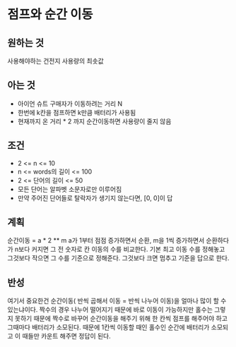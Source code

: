 # 점프와 순간 이동

## 원하는 것

사용해야하는 건전지 사용량의 최솟값

## 아는 것

- 아이언 슈트 구매자가 이동하려는 거리 N
- 한번에 k칸을 점프하면 k만큼 배터리가 사용됨
- 현재까지 온 거리 * 2 까지 순간이동하면 사용량이 줄지 않음

## 조건

- 2 <= n <= 10
- n <= words의 길이 <= 100
- 2 <= 단어의 길이 <= 50
- 모든 단어는 알파벳 소문자로만 이루어짐
- 만약 주어진 단어들로 탈락자가 생기지 않는다면, [0, 0]이 답

## 계획

순간이동 =  a * 2 ** m
a가 1부터 점점 증가하면서 순환,
m을 1씩 증가하면서 순환하다가 n보다 커지면 그 전 숫자로 칸 이동의 수를 비교한다.
기본 최고 이동 수를 정해놓고 그것보다 작으면 그 수를 기준으로 정해준다.
그것보다 크면 멈추고 기준을 답으로 한다.

## 반성

여기서 중요한건 순간이동( 반씩 곱해서 이동 = 반씩 나누어 이동)을 얼마나 많이 할 수 있는냐이다. 
짝수의 경우 나누어 떨어지기 때문에 바로 이동이 가능하지만 홀수는 그렇지 못하기 때문에 짝수로 바꾸어 순간이동을 해주기 위해 한 칸씩 점프를 해주어야 하고 그때마다 배터리가 소모된다.
때문에 1칸씩 이동할 때인 홀수인 순간에 배터리가 소모되고 이 때들만 카운트 해주면 정답이 된다.
